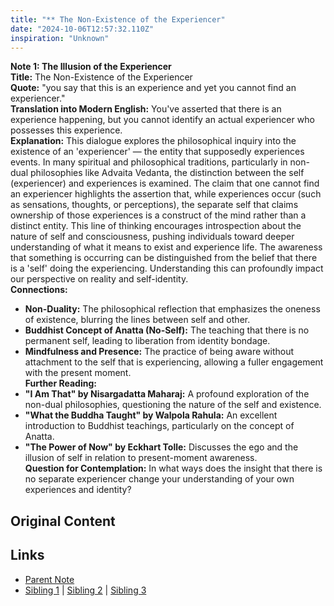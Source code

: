 ```yaml
---
title: "** The Non-Existence of the Experiencer"
date: "2024-10-06T12:57:32.110Z"
inspiration: "Unknown"
---
```



**Note 1: The Illusion of the Experiencer**  
**Title:** The Non-Existence of the Experiencer  
**Quote:** "you say that this is an experience and yet you cannot find an experiencer."  
**Translation into Modern English:** You've asserted that there is an experience happening, but you cannot identify an actual experiencer who possesses this experience.  
**Explanation:** This dialogue explores the philosophical inquiry into the existence of an 'experiencer' — the entity that supposedly experiences events. In many spiritual and philosophical traditions, particularly in non-dual philosophies like Advaita Vedanta, the distinction between the self (experiencer) and experiences is examined. The claim that one cannot find an experiencer highlights the assertion that, while experiences occur (such as sensations, thoughts, or perceptions), the separate self that claims ownership of those experiences is a construct of the mind rather than a distinct entity. This line of thinking encourages introspection about the nature of self and consciousness, pushing individuals toward deeper understanding of what it means to exist and experience life. The awareness that something is occurring can be distinguished from the belief that there is a 'self' doing the experiencing. Understanding this can profoundly impact our perspective on reality and self-identity.  
**Connections:**  
- **Non-Duality:** The philosophical reflection that emphasizes the oneness of existence, blurring the lines between self and other.  
- **Buddhist Concept of Anatta (No-Self):** The teaching that there is no permanent self, leading to liberation from identity bondage.  
- **Mindfulness and Presence:** The practice of being aware without attachment to the self that is experiencing, allowing a fuller engagement with the present moment.  
**Further Reading:**  
- **"I Am That" by Nisargadatta Maharaj:** A profound exploration of the non-dual philosophies, questioning the nature of the self and existence.  
- **"What the Buddha Taught" by Walpola Rahula:** An excellent introduction to Buddhist teachings, particularly on the concept of Anatta.  
- **"The Power of Now" by Eckhart Tolle:** Discusses the ego and the illusion of self in relation to present-moment awareness.  
**Question for Contemplation:** In what ways does the insight that there is no separate experiencer change your understanding of your own experiences and identity?  



## Original Content



## Links

- [Parent Note](/parent-note.md)
- [Sibling 1](/zettel1.md) | [Sibling 2](/zettel2.md) | [Sibling 3](/zettel3.md)

